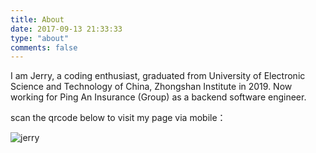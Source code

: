 ```yaml
---
title: About
date: 2017-09-13 21:33:33
type: "about"
comments: false
---
```


I am Jerry, a coding enthusiast, graduated from University of Electronic Science and Technology of China, Zhongshan Institute in 2019. Now working for Ping An Insurance (Group) as a backend software engineer.

scan the qrcode below to visit my page via mobile：

![jerry](../../../../images/qrcode_jerrysheh.com.png)

